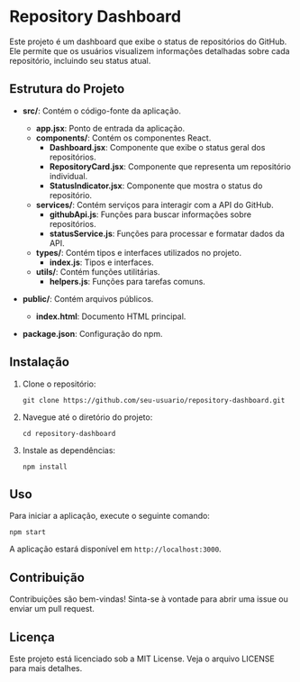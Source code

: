 # Repository Dashboard

Este projeto é um dashboard que exibe o status de repositórios do GitHub. Ele permite que os usuários visualizem informações detalhadas sobre cada repositório, incluindo seu status atual.

## Estrutura do Projeto

- **src/**: Contém o código-fonte da aplicação.
  - **app.jsx**: Ponto de entrada da aplicação.
  - **components/**: Contém os componentes React.
    - **Dashboard.jsx**: Componente que exibe o status geral dos repositórios.
    - **RepositoryCard.jsx**: Componente que representa um repositório individual.
    - **StatusIndicator.jsx**: Componente que mostra o status do repositório.
  - **services/**: Contém serviços para interagir com a API do GitHub.
    - **githubApi.js**: Funções para buscar informações sobre repositórios.
    - **statusService.js**: Funções para processar e formatar dados da API.
  - **types/**: Contém tipos e interfaces utilizados no projeto.
    - **index.js**: Tipos e interfaces.
  - **utils/**: Contém funções utilitárias.
    - **helpers.js**: Funções para tarefas comuns.

- **public/**: Contém arquivos públicos.
  - **index.html**: Documento HTML principal.

- **package.json**: Configuração do npm.

## Instalação

1. Clone o repositório:
   ```
   git clone https://github.com/seu-usuario/repository-dashboard.git
   ```

2. Navegue até o diretório do projeto:
   ```
   cd repository-dashboard
   ```

3. Instale as dependências:
   ```
   npm install
   ```

## Uso

Para iniciar a aplicação, execute o seguinte comando:
```
npm start
```

A aplicação estará disponível em `http://localhost:3000`.

## Contribuição

Contribuições são bem-vindas! Sinta-se à vontade para abrir uma issue ou enviar um pull request.

## Licença

Este projeto está licenciado sob a MIT License. Veja o arquivo LICENSE para mais detalhes.